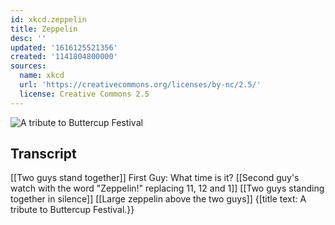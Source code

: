 ```yaml
---
id: xkcd.zeppelin
title: Zeppelin
desc: ''
updated: '1616125521356'
created: '1141804800000'
sources:
  name: xkcd
  url: 'https://creativecommons.org/licenses/by-nc/2.5/'
  license: Creative Commons 2.5
---
```

![A tribute to Buttercup Festival](https://imgs.xkcd.com/comics/zeppelin.jpg)

## Transcript
[[Two guys stand together]]
First Guy: What time is it?
[[Second guy's watch with the word "Zeppelin!" replacing 11, 12 and 1]]
[[Two guys standing together in silence]]
[[Large zeppelin above the two guys]]
{[title text: A tribute to Buttercup Festival.}}
